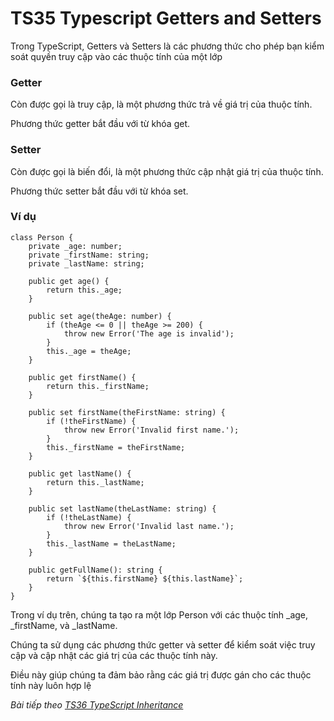 # TS35 Typescript Getters and Setters

Trong TypeScript, Getters và Setters là các phương thức cho phép bạn kiểm soát quyền truy cập vào các thuộc tính của một lớp

### Getter 

Còn được gọi là truy cập, là một phương thức trả về giá trị của thuộc tính. 

Phương thức getter bắt đầu với từ khóa get.

### Setter 

Còn được gọi là biến đổi, là một phương thức cập nhật giá trị của thuộc tính. 

Phương thức setter bắt đầu với từ khóa set.

### Ví dụ 

```
class Person {
    private _age: number;
    private _firstName: string;
    private _lastName: string;

    public get age() {
        return this._age;
    }

    public set age(theAge: number) {
        if (theAge <= 0 || theAge >= 200) {
            throw new Error('The age is invalid');
        }
        this._age = theAge;
    }

    public get firstName() {
        return this._firstName;
    }

    public set firstName(theFirstName: string) {
        if (!theFirstName) {
            throw new Error('Invalid first name.');
        }
        this._firstName = theFirstName;
    }

    public get lastName() {
        return this._lastName;
    }

    public set lastName(theLastName: string) {
        if (!theLastName) {
            throw new Error('Invalid last name.');
        }
        this._lastName = theLastName;
    }

    public getFullName(): string {
        return `${this.firstName} ${this.lastName}`;
    }
}
```

Trong ví dụ trên, chúng ta tạo ra một lớp Person với các thuộc tính _age, _firstName, và _lastName. 

Chúng ta sử dụng các phương thức getter và setter để kiểm soát việc truy cập và cập nhật các giá trị của các thuộc tính này. 

Điều này giúp chúng ta đảm bảo rằng các giá trị được gán cho các thuộc tính này luôn hợp lệ


*Bài tiếp theo [TS36 TypeScript Inheritance](/session/session_036_ts_inheritance.md)*